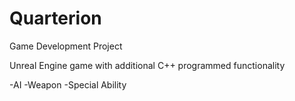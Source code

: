 # Quarterion
Game Development Project

Unreal Engine game with additional C++ programmed functionality

-AI
-Weapon
-Special Ability
